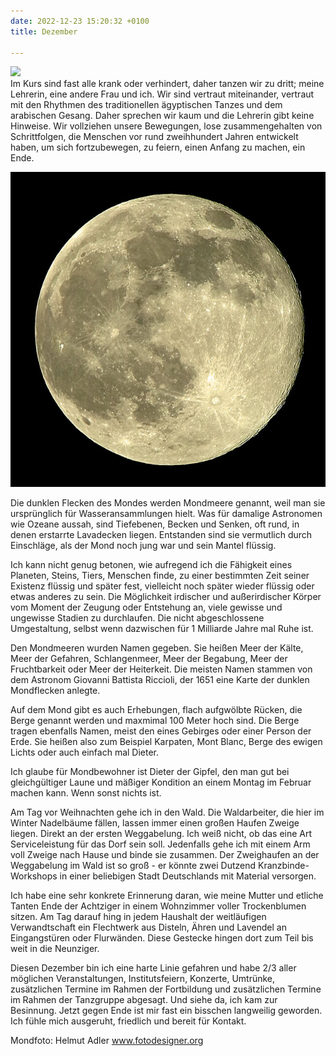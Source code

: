 ```yaml
---
date: 2022-12-23 15:20:32 +0100
title: Dezember

---
```

![](/uploads/eisbaum.jpg)  
Im Kurs sind fast alle krank oder verhindert, daher tanzen wir zu dritt; meine Lehrerin, eine andere Frau und ich. Wir sind vertraut miteinander, vertraut mit den Rhythmen des traditionellen ägyptischen Tanzes und dem arabischen Gesang. Daher sprechen wir kaum und die Lehrerin gibt keine Hinweise. Wir vollziehen unsere Bewegungen, lose zusammengehalten von Schrittfolgen, die Menschen vor rund zweihhundert Jahren entwickelt haben, um sich fortzubewegen, zu feiern, einen Anfang zu machen, ein Ende.

![](/uploads/moon_by_helmut_adler.jpg)

Die dunklen Flecken des Mondes werden Mondmeere genannt, weil man sie ursprünglich für Wasseransammlungen hielt. Was für damalige Astronomen wie Ozeane aussah, sind Tiefebenen, Becken und Senken, oft rund, in denen erstarrte Lavadecken liegen. Entstanden sind sie vermutlich durch Einschläge, als der Mond noch jung war und sein Mantel flüssig.

Ich kann nicht genug betonen, wie aufregend ich die Fähigkeit eines Planeten, Steins, Tiers, Menschen finde, zu einer bestimmten Zeit seiner Existenz flüssig und später fest, vielleicht noch später wieder flüssig oder etwas anderes zu sein. Die Möglichkeit irdischer und außerirdischer Körper vom Moment der Zeugung oder Entstehung an, viele gewisse und ungewisse Stadien zu durchlaufen. Die nicht abgeschlossene Umgestaltung, selbst wenn dazwischen für 1 Milliarde Jahre mal Ruhe ist.

Den Mondmeeren wurden Namen gegeben. Sie heißen Meer der Kälte, Meer der Gefahren, Schlangenmeer, Meer der Begabung, Meer der Fruchtbarkeit oder Meer der Heiterkeit. Die meisten Namen stammen von dem Astronom Giovanni Battista Riccioli, der 1651 eine Karte der dunklen Mondflecken anlegte.

Auf dem Mond gibt es auch Erhebungen, flach aufgwölbte Rücken, die Berge genannt werden und maxmimal 100 Meter hoch sind. Die Berge tragen ebenfalls Namen, meist den eines Gebirges oder einer Person der Erde. Sie heißen also zum Beispiel Karpaten, Mont Blanc, Berge des ewigen Lichts oder auch einfach mal Dieter.

Ich glaube für Mondbewohner ist Dieter der Gipfel, den man gut bei gleichgültiger Laune und mäßiger Kondition an einem Montag im Februar machen kann. Wenn sonst nichts ist.

Am Tag vor Weihnachten gehe ich in den Wald. Die Waldarbeiter, die hier im Winter Nadelbäume fällen, lassen immer einen großen Haufen Zweige liegen. Direkt an der ersten Weggabelung. Ich weiß nicht, ob das eine Art Serviceleistung für das Dorf sein soll. Jedenfalls gehe ich mit einem Arm voll Zweige nach Hause und binde sie zusammen. Der Zweighaufen an der Weggabelung im Wald ist so groß - er könnte zwei Dutzend Kranzbinde-Workshops in einer beliebigen Stadt Deutschlands mit Material versorgen.

Ich habe eine sehr konkrete Erinnerung daran, wie meine Mutter und etliche Tanten Ende der Achtziger in einem Wohnzimmer voller Trockenblumen sitzen. Am Tag darauf hing in jedem Haushalt der weitläufigen Verwandtschaft ein Flechtwerk aus Disteln, Ähren und Lavendel an Eingangstüren oder Flurwänden. Diese Gestecke hingen dort zum Teil bis weit in die Neunziger.

Diesen Dezember bin ich eine harte Linie gefahren und habe 2/3 aller möglichen Veranstaltungen, Institutsfeiern, Konzerte, Umtrünke, zusätzlichen Termine im Rahmen der Fortbildung und zusätzlichen Termine im Rahmen der Tanzgruppe abgesagt. Und siehe da, ich kam zur Besinnung. Jetzt gegen Ende ist mir fast ein bisschen langweilig geworden. Ich fühle mich ausgeruht, friedlich und bereit für Kontakt.

Mondfoto: Helmut Adler www.fotodesigner.org